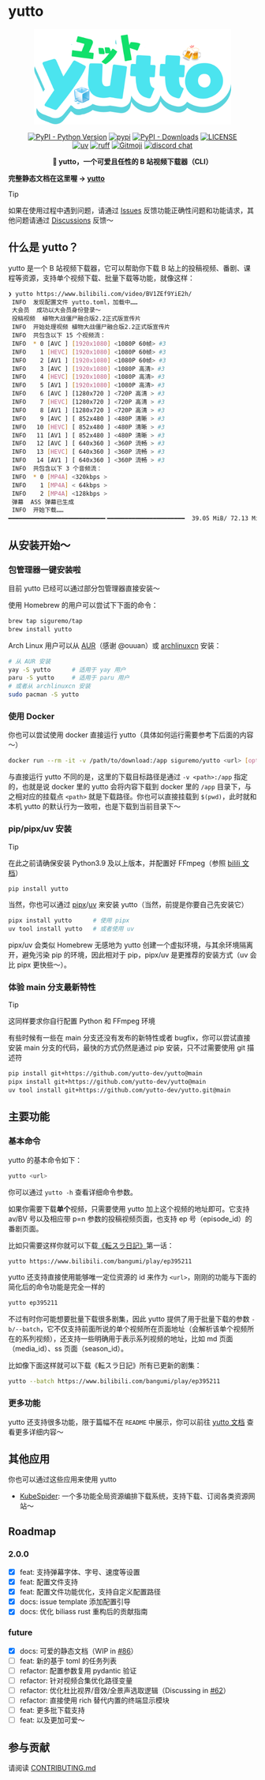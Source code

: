# yutto

<p align="center">
   <img src="./docs/public/logo.png" width="400px">
</p>

<p align="center">
   <a href="https://python.org/" target="_blank"><img alt="PyPI - Python Version" src="https://img.shields.io/pypi/pyversions/yutto?logo=python&style=flat-square"></a>
   <a href="https://pypi.org/project/yutto/" target="_blank"><img src="https://img.shields.io/pypi/v/yutto?style=flat-square" alt="pypi"></a>
   <a href="https://pypi.org/project/yutto/" target="_blank"><img alt="PyPI - Downloads" src="https://img.shields.io/pypi/dm/yutto?style=flat-square"></a>
   <a href="LICENSE"><img alt="LICENSE" src="https://img.shields.io/github/license/yutto-dev/yutto?style=flat-square"></a>
   <br/>
   <a href="https://github.com/astral-sh/uv"><img alt="uv" src="https://img.shields.io/endpoint?url=https://raw.githubusercontent.com/astral-sh/uv/main/assets/badge/v0.json&style=flat-square"></a>
   <a href="https://github.com/astral-sh/ruff"><img alt="ruff" src="https://img.shields.io/endpoint?url=https://raw.githubusercontent.com/astral-sh/ruff/main/assets/badge/v2.json&style=flat-square"></a>
   <a href="https://gitmoji.dev"><img alt="Gitmoji" src="https://img.shields.io/badge/gitmoji-%20😜%20😍-FFDD67?style=flat-square"></a>
   <a href="https://discord.gg/5cQGyFwsqC"><img src="https://img.shields.io/badge/chat-discord-5d24a3?logo=discord&style=flat-square" alt="discord chat"></a>
</p>

<p align="center"><strong>🧊 yutto，一个可爱且任性的 B 站视频下载器（CLI）</strong></p>

**完整静态文档在这里喔 → [yutto](https://yutto.nyakku.moe/)**

> [!TIP]
>
> 如果在使用过程中遇到问题，请通过 [Issues](https://github.com/yutto-dev/yutto/issues) 反馈功能正确性问题和功能请求，其他问题请通过 [Discussions](https://github.com/yutto-dev/yutto/discussions) 反馈～

## 什么是 yutto？

yutto 是一个 B 站视频下载器，它可以帮助你下载 B 站上的投稿视频、番剧、课程等资源，支持单个视频下载、批量下载等功能，就像这样：

```bash
❯ yutto https://www.bilibili.com/video/BV1ZEf9YiE2h/
 INFO  发现配置文件 yutto.toml，加载中……
 大会员  成功以大会员身份登录～
 投稿视频  植物大战僵尸融合版2.2正式版宣传片
 INFO  开始处理视频 植物大战僵尸融合版2.2正式版宣传片
 INFO  共包含以下 15 个视频流：
 INFO  * 0 [AVC ] [1920x1080] <1080P 60帧> #3
 INFO    1 [HEVC] [1920x1080] <1080P 60帧> #3
 INFO    2 [AV1 ] [1920x1080] <1080P 60帧> #3
 INFO    3 [AVC ] [1920x1080] <1080P 高清> #3
 INFO    4 [HEVC] [1920x1080] <1080P 高清> #3
 INFO    5 [AV1 ] [1920x1080] <1080P 高清> #3
 INFO    6 [AVC ] [1280x720 ] <720P 高清 > #3
 INFO    7 [HEVC] [1280x720 ] <720P 高清 > #3
 INFO    8 [AV1 ] [1280x720 ] <720P 高清 > #3
 INFO    9 [AVC ] [ 852x480 ] <480P 清晰 > #3
 INFO   10 [HEVC] [ 852x480 ] <480P 清晰 > #3
 INFO   11 [AV1 ] [ 852x480 ] <480P 清晰 > #3
 INFO   12 [AVC ] [ 640x360 ] <360P 流畅 > #3
 INFO   13 [HEVC] [ 640x360 ] <360P 流畅 > #3
 INFO   14 [AV1 ] [ 640x360 ] <360P 流畅 > #3
 INFO  共包含以下 3 个音频流：
 INFO  * 0 [MP4A] <320kbps >
 INFO    1 [MP4A] < 64kbps >
 INFO    2 [MP4A] <128kbps >
 弹幕  ASS 弹幕已生成
 INFO  开始下载……
━━━━━━━━━━━━━━━━━━━━━━━━━━━╸━━━━━━━━━━━━━━━━━━━━━━  39.05 MiB/ 72.13 MiB 32.22 MiB/⚡
```

## 从安装开始～

### 包管理器一键安装啦

目前 yutto 已经可以通过部分包管理器直接安装～

使用 Homebrew 的用户可以尝试下下面的命令：

```bash
brew tap siguremo/tap
brew install yutto
```

Arch Linux 用户可以从 [AUR](https://aur.archlinux.org/packages/yutto)（感谢 @ouuan）或 [archlinuxcn](https://github.com/archlinuxcn/repo) 安装：

```bash
# 从 AUR 安装
yay -S yutto      # 适用于 yay 用户
paru -S yutto     # 适用于 paru 用户
# 或者从 archlinuxcn 安装
sudo pacman -S yutto
```

### 使用 Docker

你也可以尝试使用 docker 直接运行 yutto（具体如何运行需要参考下后面的内容～）

```bash
docker run --rm -it -v /path/to/download:/app siguremo/yutto <url> [options]
```

与直接运行 yutto 不同的是，这里的下载目标路径是通过 `-v <path>:/app` 指定的，也就是说 docker 里的 yutto 会将内容下载到 docker 里的 `/app` 目录下，与之相对应的挂载点 `<path>` 就是下载路径。你也可以直接挂载到 `$(pwd)`，此时就和本机 yutto 的默认行为一致啦，也是下载到当前目录下～

### pip/pipx/uv 安装

> [!TIP]
>
> 在此之前请确保安装 Python3.9 及以上版本，并配置好 FFmpeg（参照 [bilili 文档](https://bilili.nyakku.moe/guide/getting-started.html)）

```bash
pip install yutto
```

当然，你也可以通过 [pipx](https://github.com/pypa/pipx)/[uv](https://github.com/astral-sh/uv) 来安装 yutto（当然，前提是你要自己先安装它）

```bash
pipx install yutto      # 使用 pipx
uv tool install yutto   # 或者使用 uv
```

pipx/uv 会类似 Homebrew 无感地为 yutto 创建一个虚拟环境，与其余环境隔离开，避免污染 pip 的环境，因此相对于 pip，pipx/uv 是更推荐的安装方式（uv 会比 pipx 更快些～）。

### 体验 main 分支最新特性

> [!TIP]
>
> 这同样要求你自行配置 Python 和 FFmpeg 环境

有些时候有一些在 main 分支还没有发布的新特性或者 bugfix，你可以尝试直接安装 main 分支的代码，最快的方式仍然是通过 pip 安装，只不过需要使用 git 描述符

```bash
pip install git+https://github.com/yutto-dev/yutto@main                 # 通过 pip
pipx install git+https://github.com/yutto-dev/yutto@main                # 通过 pipx
uv tool install git+https://github.com/yutto-dev/yutto.git@main         # 通过 uv
```

## 主要功能

### 基本命令

yutto 的基本命令如下：

```bash
yutto <url>
```

你可以通过 `yutto -h` 查看详细命令参数。

如果你需要下载**单个**视频，只需要使用 yutto 加上这个视频的地址即可。它支持 av/BV 号以及相应带 p=n 参数的投稿视频页面，也支持 ep 号（episode_id）的番剧页面。

比如只需要这样你就可以下载[《転スラ日記》](https://www.bilibili.com/bangumi/play/ep395211)第一话：

```bash
yutto https://www.bilibili.com/bangumi/play/ep395211
```

yutto 还支持直接使用能够唯一定位资源的 id 来作为 `<url>`，刚刚的功能与下面的简化后的命令功能是完全一样的

```bash
yutto ep395211
```

不过有时你可能想要批量下载很多剧集，因此 yutto 提供了用于批量下载的参数 `-b/--batch`，它不仅支持前面所说的单个视频所在页面地址（会解析该单个视频所在的系列视频），还支持一些明确用于表示系列视频的地址，比如 md 页面（media_id）、ss 页面（season_id）。

比如像下面这样就可以下载《転スラ日記》所有已更新的剧集：

```bash
yutto --batch https://www.bilibili.com/bangumi/play/ep395211
```

### 更多功能

yutto 还支持很多功能，限于篇幅不在 `README` 中展示，你可以前往 [yutto 文档](https://yutto.nyakku.moe/) 查看更多详细内容～

## 其他应用

你也可以通过这些应用来使用 yutto

-  [KubeSpider](https://github.com/opennaslab/kubespider): 一个多功能全局资源编排下载系统，支持下载、订阅各类资源网站～

## Roadmap

### 2.0.0

-  [x] feat: 支持弹幕字体、字号、速度等设置
-  [x] feat: 配置文件支持
-  [x] feat: 配置文件功能优化，支持自定义配置路径
-  [x] docs: issue template 添加配置引导
-  [x] docs: 优化 biliass rust 重构后的贡献指南

### future

-  [x] docs: 可爱的静态文档（WIP in [#86](https://github.com/yutto-dev/yutto/pull/86)）
-  [ ] feat: 新的基于 toml 的任务列表
-  [ ] refactor: 配置参数复用 pydantic 验证
-  [ ] refactor: 针对视频合集优化路径变量
-  [ ] refactor: 优化杜比视界/音效/全景声选取逻辑（Discussing in [#62](https://github.com/yutto-dev/yutto/discussions/62)）
-  [ ] refactor: 直接使用 rich 替代内置的终端显示模块
-  [ ] feat: 更多批下载支持
-  [ ] feat: 以及更加可爱～

## 参与贡献

请阅读 [CONTRIBUTING.md](CONTRIBUTING.md)

